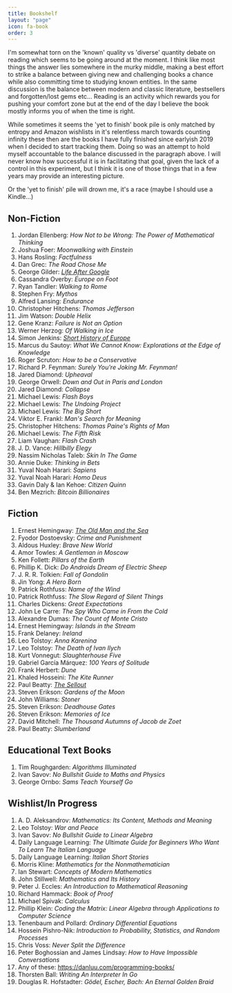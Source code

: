 ```yaml
---
title: Bookshelf
layout: "page"
icon: fa-book
order: 3
---
```


I'm somewhat torn on the 'known' quality vs 'diverse' quantity debate on reading which seems to be going around at the moment. I think like most things the answer lies somewhere in the murky middle, making a best effort to strike a balance between giving new and challenging books a chance while also committing time to studying known entities. In the same discussion is the balance between modern and classic literature, bestsellers and forgotten/lost gems etc... Reading is an activity which rewards you for pushing your comfort zone but at the end of the day I believe the book mostly informs you of when the time is right.

While sometimes it seems the 'yet to finish' book pile is only matched by entropy and Amazon wishlists in it's relentless march towards counting infinity these then are the books I have fully finished since earlyish 2019 when I decided to start tracking them. Doing so was an attempt to hold myself accountable to the balance discussed in the paragraph above. I will never know how successful it is in facilitating that goal, given the lack of a control in this experiment, but I think it is one of those things that in a few years may provide an interesting picture.

Or the 'yet to finish' pile will drown me, it's a race (maybe I should use a Kindle...)

<H2>Non-Fiction</H2>

 1. Jordan Ellenberg: *How Not to be Wrong: The Power of Mathematical Thinking*
 2. Joshua Foer: *Moonwalking with Einstein*
 3. Hans Rosling: *Factfulness*
 4. Dan Grec: *The Road Chose Me*
 5. George Gilder: [ *Life After Google* ](/2019/12/01/Life-After-Google-Book-Review.html)
 6. Cassandra Overby: *Europe on Foot*
 7. Ryan Tandler: *Walking to Rome*
 8. Stephen Fry: *Mythos*
 9. Alfred Lansing: *Endurance*
 10. Christopher Hitchens: *Thomas Jefferson*
 11. Jim Watson: *Double Helix*
 12. Gene Kranz: *Failure is Not an Option*
 13. Werner Herzog: *Of Walking in Ice*
 14. Simon Jenkins: [ *Short History of Europe* ](/2019/12/01/Short-History-of-Europe.html)
 15. Marcus du Sautoy: *What We Cannot Know: Explorations at the Edge of Knowledge*
 16. Roger Scruton: *How to be a Conservative*
 17. Richard P. Feynman: *Surely You're Joking Mr. Feynman!*
 18. Jared Diamond: *Upheaval*
 19. George Orwell: *Down and Out in Paris and London*
 20. Jared Diamond: *Collapse*
 21. Michael Lewis: *Flash Boys*
 22. Michael Lewis: *The Undoing Project*
 23. Michael Lewis: *The Big Short*
 24. Viktor E. Frankl: *Man's Search for Meaning*
 25. Christopher Hitchens: *Thomas Paine's Rights of Man*
 26. Michael Lewis: *The Fifth Risk*
 27. Liam Vaughan: *Flash Crash*
 28. J. D. Vance: *Hillbilly Elegy*
 29. Nassim Nicholas Taleb: *Skin In The Game*
 30. Annie Duke: *Thinking in Bets*
 31. Yuval Noah Harari: *Sapiens*
 32. Yuval Noah Harari: *Homo Deus*
 33. Gavin Daly & Ian Kehoe: *Citizen Quinn*
 34. Ben Mezrich: *Bitcoin Billionaires*

<H2>Fiction</H2>

 1. Ernest Hemingway: [ *The Old Man and the Sea* ](/2019/12/02/Old-Man-and-the-Sea.html)
 2. Fyodor Dostoevsky: *Crime and Punishment*
 3. Aldous Huxley: *Brave New World*
 4. Amor Towles: *A Gentleman in Moscow*
 5. Ken Follett: *Pillars of the Earth*
 6. Phillip K. Dick: *Do Androids Dream of Electric Sheep*
 7. J. R. R. Tolkien: *Fall of Gondolin*
 8. Jin Yong: *A Hero Born*
 9. Patrick Rothfuss: *Name of the Wind*
 10. Patrick Rothfuss: *The Slow Regard of Silent Things*
 11. Charles Dickens: *Great Expectations*
 12. John Le Carre: *The Spy Who Came in From the Cold*
 13. Alexandre Dumas: *The Count of Monte Cristo*
 14. Ernest Hemingway: *Islands in the Stream*
 15. Frank Delaney: *Ireland*
 16. Leo Tolstoy: *Anna Karenina*
 17. Leo Tolstoy: *The Death of Ivan Ilych*
 18. Kurt Vonnegut: *Slaughterhouse Five*
 19. Gabriel García Márquez: *100 Years of Solitude*
 20. Frank Herbert: *Dune*
 21. Khaled Hosseini: *The Kite Runner*
 22. Paul Beatty: [ *The Sellout* ](/2020/04/13/The-Sellout.html)
 23. Steven Erikson: *Gardens of the Moon*
 24. John Williams: *Stoner*
 25. Steven Erikson: *Deadhouse Gates*
 26. Steven Erikson: *Memories of Ice*
 27. David Mitchell: *The Thousand Autumns of Jacob de Zoet*
 28. Paul Beatty: *Slumberland*

 <H2>Educational Text Books</H2>

 1. Tim Roughgarden: *Algorithms Illuminated*
 2. Ivan Savov: *No Bullshit Guide to Maths and Physics*
 3. George Ornbo: *Sams Teach Yourself Go*

 <H2>Wishlist/In Progress</H2>

 1. A. D. Aleksandrov: *Mathematics: Its Content, Methods and Meaning*
 2. Leo Tolstoy: *War and Peace*
 3. Ivan Savov: *No Bullshit Guide to Linear Algebra*
 4. Daily Language Learning: *The Ultimate Guide for Beginners Who Want To Learn The Italian Language*
 5. Daily Language Learning: *Italian Short Stories*
 6. Morris Kline: *Mathematics for the Nonmathematician*
 7. Ian Stewart: *Concepts of Modern Mathematics*
 8. John Stillwell: *Mathematics and Its History*
 9. Peter J. Eccles: *An Introduction to Mathematical Reasoning*
 10. Richard Hammack: *Book of Proof*
 11. Michael Spivak: *Calculus*
 12. Phillip Klein: *Coding the Matrix: Linear Algebra through Applications to Computer Science*
 13. Tenenbaum and Pollard: *Ordinary Differential Equations*
 14. Hossein Pishro-Nik: *Introduction to Probability, Statistics, and Random Processes*
 15. Chris Voss: *Never Split the Difference*
 16. Peter Boghossian and James Lindsay: *How to Have Impossible Conversations*
 17. Any of these: https://danluu.com/programming-books/
 18. Thorsten Ball: *Writing An Interpreter In Go*
 19. Douglas R. Hofstadter: *Gödel, Escher, Bach: An Eternal Golden Braid*
